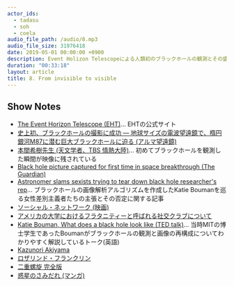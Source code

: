 ```yaml
---
actor_ids:
  - tadasu
  - soh
  - coela
audio_file_path: /audio/8.mp3
audio_file_size: 31976418
date: 2019-05-01 00:00:00 +0900
description: Event Holizon Telescopeによる人類初のブラックホールの観測とその盛り上がり、天文学者の仕事、科学における観測技術の重要性、若手研究者の活躍、マンガについて話しました。本収録はシドニー・ブレナー博士特集回のインターバルをまとめたものです。(主演者：tadasu、soh、coela)
duration: "00:33:18"
layout: article
title: 8. From invisible to visible
---
```


## Show Notes
- [The Event Horizon Telescope (EHT)](https://eventhorizontelescope.org/)... EHTの公式サイト
- [史上初、ブラックホールの撮影に成功 ― 地球サイズの電波望遠鏡で、楕円銀河M87に潜む巨大ブラックホールに迫る (アルマ望遠鏡)](https://alma-telescope.jp/news/press/eht-201904)
- [本間希樹先生 (天文学者、TBS 情熱大陸)](https://www.mbs.jp/jounetsu/2019/04_14.shtml)... 初めてブラックホールを観測した瞬間が映像に残されている
- [Black hole picture captured for first time in space breakthrough (The Guardian)](https://www.theguardian.com/science/2019/apr/10/black-hole-picture-captured-for-first-time-in-space-breakthrough)
- [Astronomer slams sexists trying to tear down black hole researcher's rep](https://www.theregister.co.uk/2019/04/12/astronomer_schools_sexists/)... ブラックホールの画像解析アルゴリズムを作成したKatie Boumanを巡る女性差別主義者たちの主張とその否定に関する記事
- [ソーシャル・ネットワーク (映画)](https://ja.wikipedia.org/wiki/%E3%82%BD%E3%83%BC%E3%82%B7%E3%83%A3%E3%83%AB%E3%83%BB%E3%83%8D%E3%83%83%E3%83%88%E3%83%AF%E3%83%BC%E3%82%AF_(%E6%98%A0%E7%94%BB))
- [アメリカの大学におけるフラタニティーと呼ばれる社交クラブについて](https://courrier.jp/info/24111/)
- [Katie Bouman, What does a black hole look like (TED talk)](https://www.ted.com/talks/katie_bouman_what_does_a_black_hole_look_like)... 当時MITの博士学生であったBoumanがブラックホールの観測と画像の再構成についてわかりやすく解説しているトーク(英語)
- [Kazunori Akiyama](http://kazuakiyama.github.io/pages/aboutme.html)
- [ロザリンド・フランクリン](https://www.kazusa.or.jp/dnaftb/19/bio-3.html)
- [二重螺旋 完全版](https://www.amazon.co.jp/%E4%BA%8C%E9%87%8D%E8%9E%BA%E6%97%8B-%E5%AE%8C%E5%85%A8%E7%89%88-%E3%82%B8%E3%82%A7%E3%83%BC%E3%83%A0%E3%82%BA%E3%83%BBD-%E3%83%AF%E3%83%88%E3%82%BD%E3%83%B3/dp/4105068911)
- [惑星のさみだれ (マンガ)](https://www.amazon.co.jp/dp/B00MXNBMAO/ref=dp-kindle-redirect?_encoding=UTF8&btkr=1)
